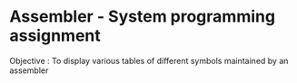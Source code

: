 # Assembler  - System programming assignment


<div class="text-blue"> Objective : To display various tables of different symbols maintained by an assembler </div>
